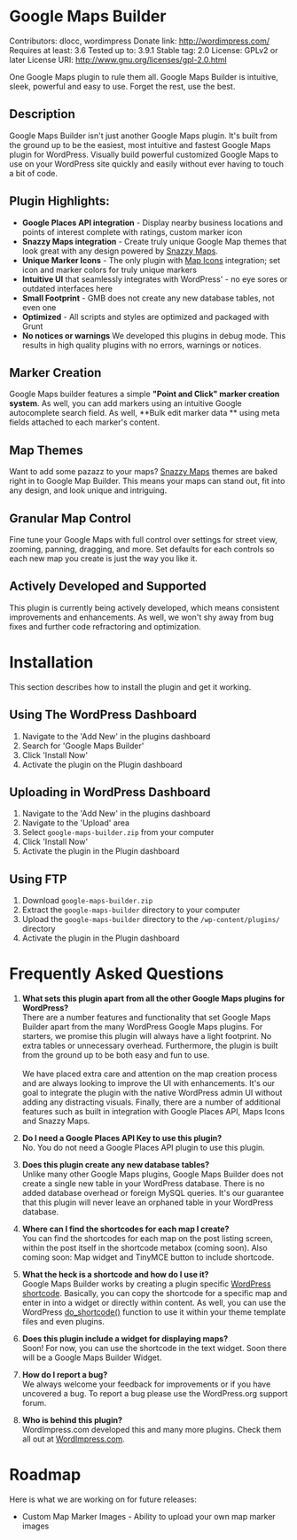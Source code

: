 # Google Maps Builder
Contributors: dlocc, wordimpress
Donate link: http://wordimpress.com/
Requires at least: 3.6
Tested up to: 3.9.1
Stable tag: 2.0
License: GPLv2 or later
License URI: http://www.gnu.org/licenses/gpl-2.0.html

One Google Maps plugin to rule them all. Google Maps Builder is intuitive, sleek, powerful and easy to use. Forget the rest, use the best.

## Description

Google Maps Builder isn't just another Google Maps plugin. It's built from the ground up to be the easiest, most intuitive and fastest Google Maps plugin for WordPress. Visually build powerful customized Google Maps to use on your WordPress site quickly and easily without ever having to touch a bit of code.

## Plugin Highlights:

* **Google Places API integration** - Display nearby business locations and points of interest complete with ratings, custom marker icon
* **Snazzy Maps integration** - Create truly unique Google Map themes that look great with any design powered by [Snazzy Maps](http://snazzymaps.com/).
* **Unique Marker Icons** - The only plugin with [Map Icons](map-icons.com) integration; set icon and marker colors for truly unique markers
* **Intuitive UI** that seamlessly integrates with WordPress' - no eye sores or outdated interfaces here
* **Small Footprint** - GMB does not create any new database tables, not even one
* **Optimized** - All scripts and styles are optimized and packaged with Grunt
* **No notices or warnings** We developed this plugins in debug mode. This results in high quality plugins with no errors, warnings or notices.

## Marker Creation

Google Maps builder features a simple **"Point and Click" marker creation system**. As well, you can add markers using an intuitive Google autocomplete search field. As well, **Bulk edit marker data ** using meta fields attached to each marker's content.

## Map Themes

Want to add some pazazz to your maps? [Snazzy Maps](http://snazzymaps.com/) themes are baked right in to Google Map Builder. This means your maps can stand out, fit into any design, and look unique and intriguing.

## Granular Map Control

Fine tune your Google Maps with full control over settings for street view, zooming, panning, dragging, and more. Set defaults for each controls so each new map you create is just the way you like it.

## Actively Developed and Supported

This plugin is currently being actively developed, which means consistent improvements and enhancements. As well, we won't shy away from bug fixes and further code refractoring and optimization.

# Installation

This section describes how to install the plugin and get it working.

## Using The WordPress Dashboard

1. Navigate to the 'Add New' in the plugins dashboard
2. Search for 'Google Maps Builder'
3. Click 'Install Now'
4. Activate the plugin on the Plugin dashboard

## Uploading in WordPress Dashboard

1. Navigate to the 'Add New' in the plugins dashboard
2. Navigate to the 'Upload' area
3. Select `google-maps-builder.zip` from your computer
4. Click 'Install Now'
5. Activate the plugin in the Plugin dashboard

## Using FTP

1. Download `google-maps-builder.zip`
2. Extract the `google-maps-builder` directory to your computer
3. Upload the `google-maps-builder` directory to the `/wp-content/plugins/` directory
4. Activate the plugin in the Plugin dashboard

# Frequently Asked Questions

1. **What sets this plugin apart from all the other Google Maps plugins for WordPress?**<br />
There are a number features and functionality that set Google Maps Builder apart from the many WordPress Google Maps plugins. For starters, we promise this plugin will always have a light footprint. No extra tables or unnecessary overhead. Furthermore, the plugin is built from the ground up to be both easy and fun to use.<br /><br />
We have placed extra care and attention on the map creation process and are always looking to improve the UI with enhancements. It's our goal to integrate the plugin with the native WordPress admin UI without adding any distracting visuals. Finally, there are a number of additional features such as built in integration with Google Places API, Maps Icons and Snazzy Maps.

2. **Do I need a Google Places API Key to use this plugin?**<br />
No. You do not need a Google Places API plugin to use this plugin.

3. **Does this plugin create any new database tables?**<br />
Unlike many other Google Maps plugins, Google Maps Builder does not create a single new table in your WordPress database. There is no added database overhead or foreign MySQL queries. It's our guarantee that this plugin will never leave an orphaned table in your WordPress database.

4. **Where can I find the shortcodes for each map I create?**<br />
You can find the shortcodes for each map on the post listing screen, within the post itself in the shortcode metabox (coming soon). Also coming soon: Map widget and TinyMCE button to include shortcode.

5. **What the heck is a shortcode and how do I use it?**<br />
Google Maps Builder works by creating a plugin specific [WordPress shortcode](http://codex.wordpress.org/Shortcode). Basically, you can copy the shortcode for a specific map and enter in into a widget or directly within content. As well, you can use the WordPress [do_shortcode()](http://codex.wordpress.org/Function_Reference/do_shortcode) function to use it within your theme template files and even plugins.

6. **Does this plugin include a widget for displaying maps?**<br />
Soon! For now, you can use the shortcode in the text widget. Soon there will be a Google Maps Builder Widget.

7. **How do I report a bug?**<br />
We always welcome your feedback for improvements or if you have uncovered a bug. To report a bug please use the WordPress.org support forum.

8. **Who is behind this plugin?**<br />
WordImpress.com developed this and many more plugins. Check them all out at [WordImpress.com](https://wordimpress.com).

# Roadmap

Here is what we are working on for future releases:

* Custom Map Marker Images - Ability to upload your own map marker images
